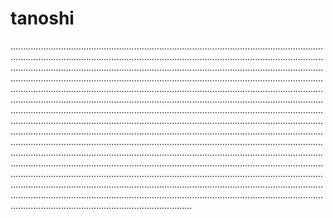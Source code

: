 # tanoshi

............................................................................................................................................................................................................................................................................................................................................................................................................................................................................................................................................................................................................................................................................................................................................................................................................................................................................................................................................................................................................................................................................................................................................................................................................................................................................................................................................................................................................................................................................................................................................................................................................................................................................................................................................................................................................................................................................................................................................................................................................